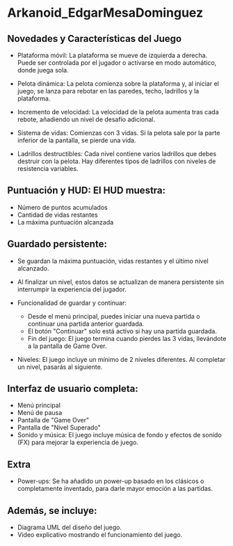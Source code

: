 # Arkanoid_EdgarMesaDominguez

## Novedades y Características del Juego
- Plataforma móvil: La plataforma se mueve de izquierda a derecha. Puede ser controlada por el jugador o activarse en modo automático, donde juega sola.

- Pelota dinámica: La pelota comienza sobre la plataforma y, al iniciar el juego, se lanza para rebotar en las paredes, techo, ladrillos y la plataforma.

- Incremento de velocidad: La velocidad de la pelota aumenta tras cada rebote, añadiendo un nivel de desafío adicional.

- Sistema de vidas: Comienzas con 3 vidas. Si la pelota sale por la parte inferior de la pantalla, se pierde una vida.

- Ladrillos destructibles: Cada nivel contiene varios ladrillos que debes destruir con la pelota. Hay diferentes tipos de ladrillos con niveles de resistencia variables.

## Puntuación y HUD: El HUD muestra:

- Número de puntos acumulados
- Cantidad de vidas restantes
- La máxima puntuación alcanzada

## Guardado persistente:

- Se guardan la máxima puntuación, vidas restantes y el último nivel alcanzado.
- Al finalizar un nivel, estos datos se actualizan de manera persistente sin interrumpir la experiencia del jugador.
- Funcionalidad de guardar y continuar:
  - Desde el menú principal, puedes iniciar una nueva partida o continuar una partida anterior guardada.
  - El botón "Continuar" solo está activo si hay una partida guardada.
  - Fin del juego: El juego termina cuando pierdes las 3 vidas, llevándote a la pantalla de Game Over.

- Niveles: El juego incluye un mínimo de 2 niveles diferentes. Al completar un nivel, pasarás al siguiente.
  
## Interfaz de usuario completa:

- Menú principal
- Menú de pausa
- Pantalla de "Game Over"
- Pantalla de "Nivel Superado"
- Sonido y música: El juego incluye música de fondo y efectos de sonido (FX) para mejorar la experiencia de juego.


## Extra
- Power-ups: Se ha añadido un power-up basado en los clásicos o completamente inventado, para darle mayor emoción a las partidas.

## Además, se incluye:

- Diagrama UML del diseño del juego.
- Video explicativo mostrando el funcionamiento del juego.
